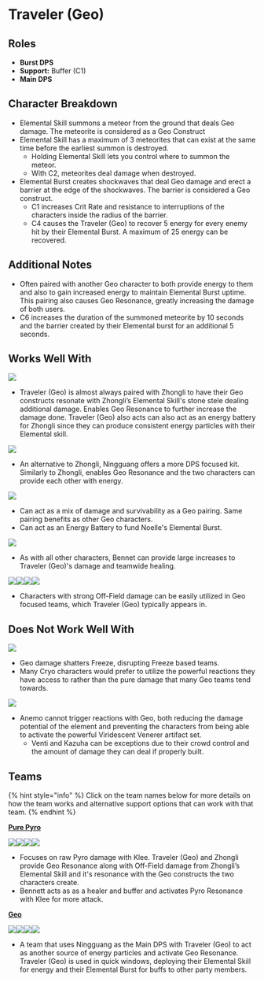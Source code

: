 # Traveler (Geo)

## Roles

* **Burst DPS**
* **Support:** Buffer (C1)
* **Main DPS**

## Character Breakdown

* Elemental Skill summons a meteor from the ground that deals Geo damage. The meteorite is considered as a Geo Construct
* Elemental Skill has a maximum of 3 meteorites that can exist at the same time before the earliest summon is destroyed.
  * Holding Elemental Skill lets you control where to summon the meteor.
  * With C2, meteorites deal damage when destroyed.
* Elemental Burst creates shockwaves that deal Geo damage and erect a barrier at the edge of the shockwaves. The barrier is considered a Geo construct.
  * C1 increases Crit Rate and resistance to interruptions of the characters inside the radius of the barrier.
  * C4 causes the Traveler (Geo) to recover 5 energy for every enemy hit by their Elemental Burst. A maximum of 25 energy can be recovered.

## Additional Notes

* Often paired with another Geo character to both provide energy to them and also to gain increased energy to maintain Elemental Burst uptime. This pairing also causes Geo Resonance, greatly increasing the damage of both users.
* C6 increases the duration of the summoned meteorite by 10 seconds and the barrier created by their Elemental burst for an additional 5 seconds.

## Works Well With

![](../../.gitbook/assets/UI\_AvatarIcon\_Zhongli.png)

* Traveler (Geo) is almost always paired with Zhongli to have their Geo constructs resonate with Zhongli’s Elemental Skill's stone stele dealing additional damage. Enables Geo Resonance to further increase the damage done. Traveler (Geo) also acts can also act as an energy battery for Zhongli since they can produce consistent energy particles with their Elemental skill.

![](../../.gitbook/assets/UI\_AvatarIcon\_Ningguang.png)

* An alternative to Zhongli, Ningguang offers a more DPS focused kit. Similarly to Zhongli, enables Geo Resonance and the two characters can provide each other with energy.

![](../../.gitbook/assets/UI\_AvatarIcon\_Noelle.png)

* Can act as a mix of damage and survivability as a Geo pairing. Same pairing benefits as other Geo characters.
* Can act as an Energy Battery to fund Noelle's Elemental Burst.

![](../../.gitbook/assets/UI\_AvatarIcon\_Bennett.png)

* As with all other characters, Bennet can provide large increases to Traveler (Geo)'s damage and teamwide healing.

![](../../.gitbook/assets/UI\_AvatarIcon\_Xingqiu.png)![](../../.gitbook/assets/UI\_AvatarIcon\_Beidou.png)![](../../.gitbook/assets/UI\_AvatarIcon\_Albedo.png)![](../../.gitbook/assets/UI\_AvatarIcon\_Fischl.png)

* Characters with strong Off-Field damage can be easily utilized in Geo focused teams, which Traveler (Geo) typically appears in.

## Does Not Work Well With

![](../../.gitbook/assets/Element\_Cryo.webp)

* Geo damage shatters Freeze, disrupting Freeze based teams.
* Many Cryo characters would prefer to utilize the powerful reactions they have access to rather than the pure damage that many Geo teams tend towards.

![](../../.gitbook/assets/Element\_Anemo.webp)

* Anemo cannot trigger reactions with Geo, both reducing the damage potential of the element and preventing the characters from being able to activate the powerful Viridescent Venerer artifact set.
  * Venti and Kazuha can be exceptions due to their crowd control and the amount of damage they can deal if properly built.

## Teams

{% hint style="info" %}
Click on the team names below for more details on how the team works and alternative support options that can work with that team.
{% endhint %}

****[**Pure Pyro**](../../teams/pure-pyro.md)****

![](../../.gitbook/assets/UI\_AvatarIcon\_Klee.png)![](../../.gitbook/assets/UI\_AvatarIcon\_Aether\_Geo.png)![](../../.gitbook/assets/UI\_AvatarIcon\_Zhongli.png)![](../../.gitbook/assets/UI\_AvatarIcon\_Bennett.png)

* Focuses on raw Pyro damage with Klee. Traveler (Geo) and Zhongli provide Geo Resonance along with Off-Field damage from Zhongli’s Elemental Skill and it's resonance with the Geo constructs the two characters create.
* Bennett acts as as a healer and buffer and activates Pyro Resonance with Klee for more attack.

[**Geo**](../../teams/geo.md)

![](../../.gitbook/assets/UI\_AvatarIcon\_Ningguang.png)![](../../.gitbook/assets/UI\_AvatarIcon\_Aether\_Geo.png)![](../../.gitbook/assets/UI\_AvatarIcon\_Xiangling.png)![](../../.gitbook/assets/UI\_AvatarIcon\_Bennett.png)

* A team that uses Ningguang as the Main DPS with Traveler (Geo) to act as another source of energy particles and activate Geo Resonance. Traveler (Geo) is used in quick windows, deploying their Elemental Skill for energy and their Elemental Burst for buffs to other party members.
